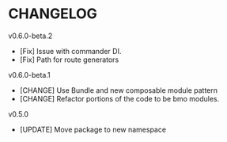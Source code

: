 # CHANGELOG

v0.6.0-beta.2
- [Fix] Issue with commander DI.
- [Fix] Path for route generators

v0.6.0-beta.1
- [CHANGE] Use Bundle and new composable module pattern
- [CHANGE] Refactor portions of the code to be bmo modules.

v0.5.0
- [UPDATE] Move package to new namespace
